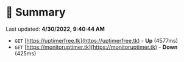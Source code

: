 # 📖 Summary
Last updated: **4/30/2022, 9:40:44 AM**

- `GET` [https://uptimerfree.tk](https://uptimerfree.tk) - **Up** (4577ms)
- `GET` [https://monitoruptimer.tk](https://monitoruptimer.tk) - **Down** (425ms)
